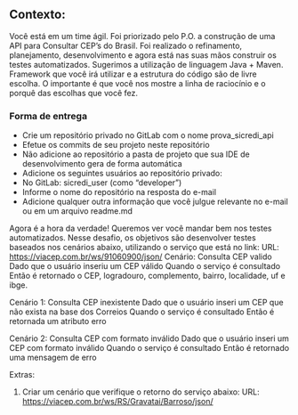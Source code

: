 ## Contexto:
Você está em um time ágil. Foi priorizado pelo P.O. a construção de uma API para Consultar CEP’s do Brasil. 
Foi realizado o refinamento, planejamento, desenvolvimento e agora está nas suas mãos construir os testes automatizados.
Sugerimos a utilização de linguagem Java + Maven. Framework que você irá utilizar e a estrutura do código são de livre escolha. 
O importante é que você nos mostre a linha de raciocínio e o porquê das escolhas que você fez. 

### Forma de entrega
- Crie um repositório privado no GitLab com o nome prova_sicredi_api 
- Efetue os commits de seu projeto neste repositório
- Não adicione ao repositório a pasta de projeto que sua IDE de desenvolvimento gera de forma automática
- Adicione os seguintes usuários ao repositório privado:
- No GitLab: sicredi_user  (como “developer”)
- Informe o nome do repositório na resposta do e-mail
- Adicione qualquer outra informação que você julgue relevante no e-mail ou em um arquivo readme.md

Agora é a hora da verdade! Queremos ver você mandar bem nos testes automatizados. 
Nesse desafio, os objetivos são desenvolver testes baseados nos cenários abaixo, utilizando o serviço que está no link:
URL: https://viacep.com.br/ws/91060900/json/ 
Cenário: Consulta CEP valido
Dado que o usuário inseriu um CEP válido
Quando o serviço é consultado
Então é retornado o CEP, logradouro, complemento, bairro, localidade, uf e ibge.

Cenário 1: Consulta CEP inexistente
Dado que o usuário inseri um CEP que não exista na base dos Correios
Quando o serviço é consultado 
Então é retornada um atributo erro

Cenário 2: Consulta CEP com formato inválido 
Dado que o usuário inseri um CEP com formato inválido
Quando o serviço é consultado 
Então é retornado uma mensagem de erro

Extras:
1) Criar um cenário que verifique o retorno do serviço abaixo:
URL: https://viacep.com.br/ws/RS/Gravatai/Barroso/json/
